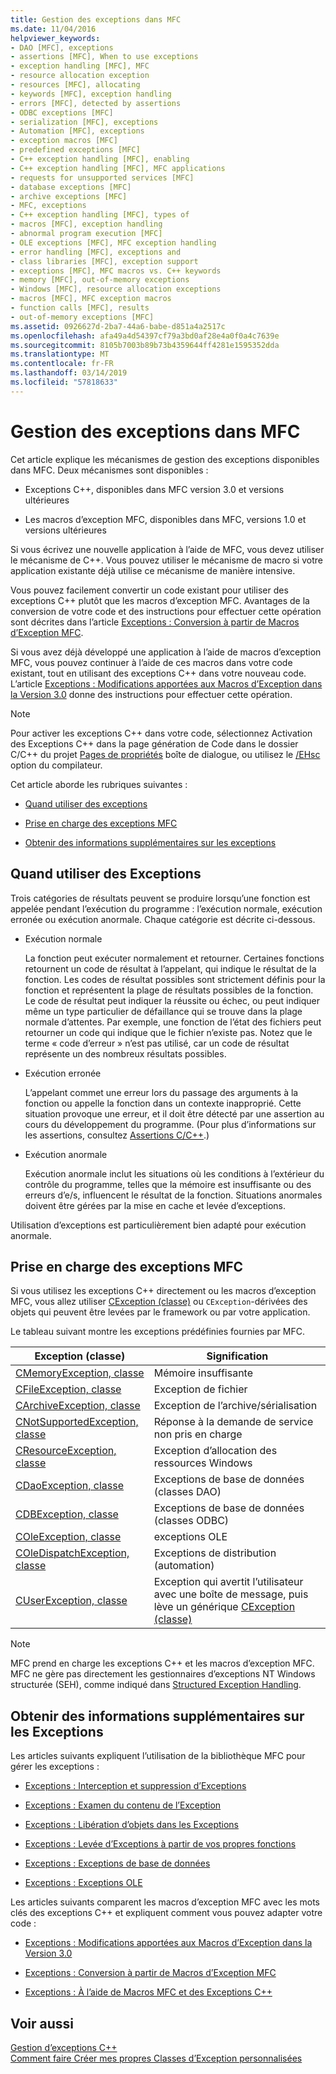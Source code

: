 ```yaml
---
title: Gestion des exceptions dans MFC
ms.date: 11/04/2016
helpviewer_keywords:
- DAO [MFC], exceptions
- assertions [MFC], When to use exceptions
- exception handling [MFC], MFC
- resource allocation exception
- resources [MFC], allocating
- keywords [MFC], exception handling
- errors [MFC], detected by assertions
- ODBC exceptions [MFC]
- serialization [MFC], exceptions
- Automation [MFC], exceptions
- exception macros [MFC]
- predefined exceptions [MFC]
- C++ exception handling [MFC], enabling
- C++ exception handling [MFC], MFC applications
- requests for unsupported services [MFC]
- database exceptions [MFC]
- archive exceptions [MFC]
- MFC, exceptions
- C++ exception handling [MFC], types of
- macros [MFC], exception handling
- abnormal program execution [MFC]
- OLE exceptions [MFC], MFC exception handling
- error handling [MFC], exceptions and
- class libraries [MFC], exception support
- exceptions [MFC], MFC macros vs. C++ keywords
- memory [MFC], out-of-memory exceptions
- Windows [MFC], resource allocation exceptions
- macros [MFC], MFC exception macros
- function calls [MFC], results
- out-of-memory exceptions [MFC]
ms.assetid: 0926627d-2ba7-44a6-babe-d851a4a2517c
ms.openlocfilehash: afa49a4d54397cf79a3bd0af28e4a0f0a4c7639e
ms.sourcegitcommit: 8105b7003b89b73b4359644ff4281e1595352dda
ms.translationtype: MT
ms.contentlocale: fr-FR
ms.lasthandoff: 03/14/2019
ms.locfileid: "57818633"
---
```

# <a name="exception-handling-in-mfc"></a>Gestion des exceptions dans MFC

Cet article explique les mécanismes de gestion des exceptions disponibles dans MFC. Deux mécanismes sont disponibles :

- Exceptions C++, disponibles dans MFC version 3.0 et versions ultérieures

- Les macros d’exception MFC, disponibles dans MFC, versions 1.0 et versions ultérieures

Si vous écrivez une nouvelle application à l’aide de MFC, vous devez utiliser le mécanisme de C++. Vous pouvez utiliser le mécanisme de macro si votre application existante déjà utilise ce mécanisme de manière intensive.

Vous pouvez facilement convertir un code existant pour utiliser des exceptions C++ plutôt que les macros d’exception MFC. Avantages de la conversion de votre code et des instructions pour effectuer cette opération sont décrites dans l’article [Exceptions : Conversion à partir de Macros d’Exception MFC](../mfc/exceptions-converting-from-mfc-exception-macros.md).

Si vous avez déjà développé une application à l’aide de macros d’exception MFC, vous pouvez continuer à l’aide de ces macros dans votre code existant, tout en utilisant des exceptions C++ dans votre nouveau code. L’article [Exceptions : Modifications apportées aux Macros d’Exception dans la Version 3.0](../mfc/exceptions-changes-to-exception-macros-in-version-3-0.md) donne des instructions pour effectuer cette opération.

> [!NOTE]
>  Pour activer les exceptions C++ dans votre code, sélectionnez Activation des Exceptions C++ dans la page génération de Code dans le dossier C/C++ du projet [Pages de propriétés](../build/reference/property-pages-visual-cpp.md) boîte de dialogue, ou utilisez le [/EHsc](../build/reference/eh-exception-handling-model.md) option du compilateur.

Cet article aborde les rubriques suivantes :

- [Quand utiliser des exceptions](#_core_when_to_use_exceptions)

- [Prise en charge des exceptions MFC](#_core_mfc_exception_support)

- [Obtenir des informations supplémentaires sur les exceptions](#_core_further_reading_about_exceptions)

##  <a name="_core_when_to_use_exceptions"></a> Quand utiliser des Exceptions

Trois catégories de résultats peuvent se produire lorsqu’une fonction est appelée pendant l’exécution du programme : l’exécution normale, exécution erronée ou exécution anormale. Chaque catégorie est décrite ci-dessous.

- Exécution normale

   La fonction peut exécuter normalement et retourner. Certaines fonctions retournent un code de résultat à l’appelant, qui indique le résultat de la fonction. Les codes de résultat possibles sont strictement définis pour la fonction et représentent la plage de résultats possibles de la fonction. Le code de résultat peut indiquer la réussite ou échec, ou peut indiquer même un type particulier de défaillance qui se trouve dans la plage normale d’attentes. Par exemple, une fonction de l’état des fichiers peut retourner un code qui indique que le fichier n’existe pas. Notez que le terme « code d’erreur » n’est pas utilisé, car un code de résultat représente un des nombreux résultats possibles.

- Exécution erronée

   L’appelant commet une erreur lors du passage des arguments à la fonction ou appelle la fonction dans un contexte inapproprié. Cette situation provoque une erreur, et il doit être détecté par une assertion au cours du développement du programme. (Pour plus d’informations sur les assertions, consultez [Assertions C/C++](/visualstudio/debugger/c-cpp-assertions).)

- Exécution anormale

   Exécution anormale inclut les situations où les conditions à l’extérieur du contrôle du programme, telles que la mémoire est insuffisante ou des erreurs d’e/s, influencent le résultat de la fonction. Situations anormales doivent être gérées par la mise en cache et levée d’exceptions.

Utilisation d’exceptions est particulièrement bien adapté pour exécution anormale.

##  <a name="_core_mfc_exception_support"></a> Prise en charge des exceptions MFC

Si vous utilisez les exceptions C++ directement ou les macros d’exception MFC, vous allez utiliser [CException (classe)](../mfc/reference/cexception-class.md) ou `CException`-dérivées des objets qui peuvent être levées par le framework ou par votre application.

Le tableau suivant montre les exceptions prédéfinies fournies par MFC.

|Exception (classe)|Signification|
|---------------------|-------------|
|[CMemoryException, classe](../mfc/reference/cmemoryexception-class.md)|Mémoire insuffisante|
|[CFileException, classe](../mfc/reference/cfileexception-class.md)|Exception de fichier|
|[CArchiveException, classe](../mfc/reference/carchiveexception-class.md)|Exception de l’archive/sérialisation|
|[CNotSupportedException, classe](../mfc/reference/cnotsupportedexception-class.md)|Réponse à la demande de service non pris en charge|
|[CResourceException, classe](../mfc/reference/cresourceexception-class.md)|Exception d’allocation des ressources Windows|
|[CDaoException, classe](../mfc/reference/cdaoexception-class.md)|Exceptions de base de données (classes DAO)|
|[CDBException, classe](../mfc/reference/cdbexception-class.md)|Exceptions de base de données (classes ODBC)|
|[COleException, classe](../mfc/reference/coleexception-class.md)|exceptions OLE|
|[COleDispatchException, classe](../mfc/reference/coledispatchexception-class.md)|Exceptions de distribution (automation)|
|[CUserException, classe](../mfc/reference/cuserexception-class.md)|Exception qui avertit l’utilisateur avec une boîte de message, puis lève un générique [CException (classe)](../mfc/reference/cexception-class.md)|

> [!NOTE]
>  MFC prend en charge les exceptions C++ et les macros d’exception MFC. MFC ne gère pas directement les gestionnaires d’exceptions NT Windows structurée (SEH), comme indiqué dans [Structured Exception Handling](/windows/desktop/debug/structured-exception-handling).

##  <a name="_core_further_reading_about_exceptions"></a> Obtenir des informations supplémentaires sur les Exceptions

Les articles suivants expliquent l’utilisation de la bibliothèque MFC pour gérer les exceptions :

- [Exceptions : Interception et suppression d’Exceptions](../mfc/exceptions-catching-and-deleting-exceptions.md)

- [Exceptions : Examen du contenu de l’Exception](../mfc/exceptions-examining-exception-contents.md)

- [Exceptions : Libération d’objets dans les Exceptions](../mfc/exceptions-freeing-objects-in-exceptions.md)

- [Exceptions : Levée d’Exceptions à partir de vos propres fonctions](../mfc/exceptions-throwing-exceptions-from-your-own-functions.md)

- [Exceptions : Exceptions de base de données](../mfc/exceptions-database-exceptions.md)

- [Exceptions : Exceptions OLE](../mfc/exceptions-ole-exceptions.md)

Les articles suivants comparent les macros d’exception MFC avec les mots clés des exceptions C++ et expliquent comment vous pouvez adapter votre code :

- [Exceptions : Modifications apportées aux Macros d’Exception dans la Version 3.0](../mfc/exceptions-changes-to-exception-macros-in-version-3-0.md)

- [Exceptions : Conversion à partir de Macros d’Exception MFC](../mfc/exceptions-converting-from-mfc-exception-macros.md)

- [Exceptions : À l’aide de Macros MFC et des Exceptions C++](../mfc/exceptions-using-mfc-macros-and-cpp-exceptions.md)

## <a name="see-also"></a>Voir aussi

[Gestion d’exceptions C++](../cpp/cpp-exception-handling.md)<br/>
[Comment faire Créer mes propres Classes d’Exception personnalisées](http://go.microsoft.com/fwlink/p/?linkid=128045)
